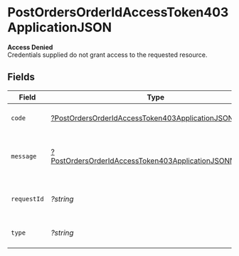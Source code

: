 # PostOrdersOrderIdAccessToken403ApplicationJSON

**Access Denied**\
Credentials supplied do not grant access to the requested resource.



## Fields

| Field                                                                                                                                      | Type                                                                                                                                       | Required                                                                                                                                   | Description                                                                                                                                | Example                                                                                                                                    |
| ------------------------------------------------------------------------------------------------------------------------------------------ | ------------------------------------------------------------------------------------------------------------------------------------------ | ------------------------------------------------------------------------------------------------------------------------------------------ | ------------------------------------------------------------------------------------------------------------------------------------------ | ------------------------------------------------------------------------------------------------------------------------------------------ |
| `code`                                                                                                                                     | [?PostOrdersOrderIdAccessToken403ApplicationJSONCode](../../models/operations/PostOrdersOrderIdAccessToken403ApplicationJSONCode.md)       | :heavy_minus_sign:                                                                                                                         | Code of the authorization error.                                                                                                           | payments-forbidden-error                                                                                                                   |
| `message`                                                                                                                                  | [?PostOrdersOrderIdAccessToken403ApplicationJSONMessage](../../models/operations/PostOrdersOrderIdAccessToken403ApplicationJSONMessage.md) | :heavy_minus_sign:                                                                                                                         | Message explaining the authorization error.                                                                                                | You do not have permission to access this resource.                                                                                        |
| `requestId`                                                                                                                                | *?string*                                                                                                                                  | :heavy_minus_sign:                                                                                                                         | Request identifier in UUID format.                                                                                                         | bcc78633-cd09-4e7d-8f3b-d593fdc1439c                                                                                                       |
| `type`                                                                                                                                     | *?string*                                                                                                                                  | :heavy_minus_sign:                                                                                                                         | It shows as authorization error.                                                                                                           | authorization-error                                                                                                                        |